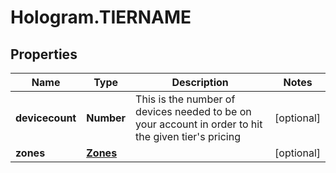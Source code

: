 # Hologram.TIERNAME

## Properties
Name | Type | Description | Notes
------------ | ------------- | ------------- | -------------
**devicecount** | **Number** | This is the number of devices needed to be on your account  in order to hit the given tier's pricing | [optional] 
**zones** | [**Zones**](Zones.md) |  | [optional] 


